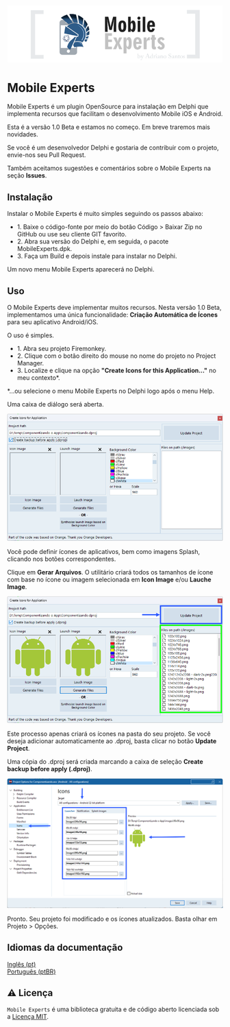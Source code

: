 <p align="center">
  <a href="https://github.com/adrianosantostreina/MobileExperts/blob/master/images/logo.png">
    <img alt="Mobile Experts" src="https://github.com/adrianosantostreina/MobileExperts/blob/master/images/logo.png">
  </a>  
</p>

# Mobile Experts
Mobile Experts é um plugin OpenSource para instalação em Delphi que implementa recursos que facilitam o desenvolvimento Mobile iOS e Android.

Esta é a versão 1.0 Beta e estamos no começo. Em breve traremos mais novidades.

Se você é um desenvolvedor Delphi e gostaria de contribuir com o projeto, envie-nos seu Pull Request.

Também aceitamos sugestões e comentários sobre o Mobile Experts na seção <b>Issues</b>.

## Instalação
Instalar o Mobile Experts é muito simples seguindo os passos abaixo:

<ul>
  <li>1. Baixe o código-fonte por meio do botão Código > Baixar Zip no GitHub ou use seu cliente GIT favorito.</li>
  <li>2. Abra sua versão do Delphi e, em seguida, o pacote MobileExperts.dpk.</li>
  <li>3. Faça um Build e depois instale para instalar no Delphi.</li>
</ul>

Um novo menu Mobile Experts aparecerá no Delphi.

## Uso
O Mobile Experts deve implementar muitos recursos. Nesta versão 1.0 Beta, implementamos uma única funcionalidade: <b>Criação Automática de Ícones</b> para seu aplicativo Android/iOS.

O uso é simples.

<ul>
   <li>1. Abra seu projeto Firemonkey.</li>
   <li>2. Clique com o botão direito do mouse no nome do projeto no Project Manager.</li>
   <li>3. Localize e clique na opção <b>"Create Icons for this Application..."</b> no meu contexto*.</li>
</ul>

*...ou selecione o menu Mobile Experts no Delphi logo após o menu Help.

Uma caixa de diálogo será aberta.</br>

<p align="center">
  <a href="https://github.com/adrianosantostreina/MobileExperts/blob/master/images/dialog_icons.png">
    <img alt="Mobile Experts" src="https://github.com/adrianosantostreina/MobileExperts/blob/master/images/dialog_icons.png">
  </a>
</p>

Você pode definir ícones de aplicativos, bem como imagens Splash, clicando nos botões correspondentes.

Clique em <b>Gerar Arquivos</b>.
O utilitário criará todos os tamanhos de ícone com base no ícone ou imagem selecionada em <b>Icon Image</b> e/ou <b>Lauche Image</b>.

<p align="center">
  <a href="https://github.com/adrianosantostreina/MobileExperts/blob/master/images/dialog_finish.png">
    <img alt="Mobile Experts" src="https://github.com/adrianosantostreina/MobileExperts/blob/master/images/dialog_finish.png">
  </a>
</p>

Este processo apenas criará os ícones na pasta do seu projeto.
Se você deseja adicionar automaticamente ao .dproj, basta clicar no botão <b>Update Project</b>.

Uma cópia do .dproj será criada marcando a caixa de seleção <b>Create backup before apply (.dproj)</b>.

<p align="center">
  <a href="https://github.com/adrianosantostreina/MobileExperts/blob/master/images/project_modify.png">
    <img alt="Mobile Experts" src="https://github.com/adrianosantostreina/MobileExperts/blob/master/images/project_modify.png">
  </a>
</p>

Pronto. Seu projeto foi modificado e os ícones atualizados. Basta olhar em Projeto > Opções.

## Idiomas da documentação
[Inglês (pt)](https://github.com/adrianosantostreina/MobileExperts/blob/master/README.md)<br>
[Português (ptBR)](https://github.com/adrianosantostreina/MobileExperts/blob/master/README-ptBR.md)<br>

## ⚠️ Licença
`Mobile Experts` é uma biblioteca gratuita e de código aberto licenciada sob a [Licença MIT](https://github.com/adrianosantostreina/MobileExperts/blob/main/LICENSE).